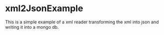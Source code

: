# xml2JsonExample

This is a simple example of a xml reader transforming the xml into json and writing it into a mongo db.